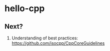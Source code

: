 # hello-cpp



## Next?

1. Understanding of best practices: https://github.com/isocpp/CppCoreGuidelines
